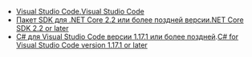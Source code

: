 * [<span data-ttu-id="b7af1-101">Visual Studio Code.</span><span class="sxs-lookup"><span data-stu-id="b7af1-101">Visual Studio Code</span></span>](https://code.visualstudio.com/download)
* [<span data-ttu-id="b7af1-102">Пакет SDK для .NET Core 2.2 или более поздней версии</span><span class="sxs-lookup"><span data-stu-id="b7af1-102">.NET Core SDK 2.2 or later</span></span>](https://www.microsoft.com/net/download/all)
* <span data-ttu-id="b7af1-103">[C# для Visual Studio Code версии 1.17.1 или более поздней](https://marketplace.visualstudio.com/items?itemName=ms-vscode.csharp).</span><span class="sxs-lookup"><span data-stu-id="b7af1-103">[C# for Visual Studio Code version 1.17.1 or later](https://marketplace.visualstudio.com/items?itemName=ms-vscode.csharp)</span></span>